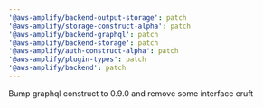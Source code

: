 ```yaml
---
'@aws-amplify/backend-output-storage': patch
'@aws-amplify/storage-construct-alpha': patch
'@aws-amplify/backend-graphql': patch
'@aws-amplify/backend-storage': patch
'@aws-amplify/auth-construct-alpha': patch
'@aws-amplify/plugin-types': patch
'@aws-amplify/backend': patch
---
```


Bump graphql construct to 0.9.0 and remove some interface cruft
